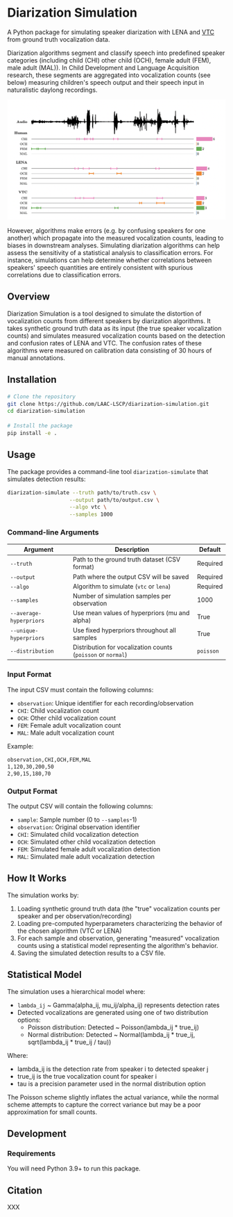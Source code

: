 # Diarization Simulation

A Python package for simulating speaker diarization with LENA
and [VTC](https://github.com/MarvinLvn/voice-type-classifier) from ground truth vocalization data.

Diarization algorithms segment and classify speech into predefined speaker categories (including child (CHI) other
child (OCH), female adult (FEM), male adult (MAL)).
In Child Development and Language Acquisition research, these segments are aggregated into vocalization counts (see
below) measuring children's
speech output and their speech input in naturalistic daylong recordings.

![](docs/vocalization_counts.png)

However, algorithms make errors (e.g. by confusing speakers for one another) which propagate into the measured
vocalization counts, leading to biases in downstream analyses.
Simulating diarization algorithms can help assess the sensitivity of a statistical analysis to classification errors.
For instance, simulations can help determine whether correlations between speakers' speech quantities are entirely
consistent with spurious correlations due to classification errors.

## Overview

Diarization Simulation is a tool designed to simulate the distortion of vocalization counts from different speakers by
diarization
algorithms. It takes synthetic ground truth data as its input (the true speaker vocalization counts) and simulates
measured vocalization counts
based on the detection and confusion rates of LENA and VTC. The confusion rates of these algorithms were measured on
calibration data consisting of 30 hours of manual annotations.

## Installation

```bash
# Clone the repository
git clone https://github.com/LAAC-LSCP/diarization-simulation.git
cd diarization-simulation

# Install the package
pip install -e .
```

## Usage

The package provides a command-line tool `diarization-simulate` that simulates detection results:

```bash
diarization-simulate --truth path/to/truth.csv \
                    --output path/to/output.csv \
                    --algo vtc \
                    --samples 1000
```

### Command-line Arguments

| Argument                | Description                                                  | Default   |
|-------------------------|--------------------------------------------------------------|-----------|
| `--truth`               | Path to the ground truth dataset (CSV format)                | Required  |
| `--output`              | Path where the output CSV will be saved                      | Required  |
| `--algo`                | Algorithm to simulate (`vtc` or `lena`)                      | Required  |
| `--samples`             | Number of simulation samples per observation                 | 1000      |
| `--average-hyperpriors` | Use mean values of hyperpriors (mu and alpha)                | True      |
| `--unique-hyperpriors`  | Use fixed hyperpriors throughout all samples                 | True      |
| `--distribution`        | Distribution for vocalization counts (`poisson` or `normal`) | `poisson` |

### Input Format

The input CSV must contain the following columns:

- `observation`: Unique identifier for each recording/observation
- `CHI`: Child vocalization count
- `OCH`: Other child vocalization count
- `FEM`: Female adult vocalization count
- `MAL`: Male adult vocalization count

Example:

```csv
observation,CHI,OCH,FEM,MAL
1,120,30,200,50
2,90,15,180,70
```

### Output Format

The output CSV will contain the following columns:

- `sample`: Sample number (0 to `--samples`-1)
- `observation`: Original observation identifier
- `CHI`: Simulated child vocalization detection
- `OCH`: Simulated other child vocalization detection
- `FEM`: Simulated female adult vocalization detection
- `MAL`: Simulated male adult vocalization detection

## How It Works

The simulation works by:

1. Loading synthetic ground truth data (the "true" vocalization counts per speaker and per observation/recording)
2. Loading pre-computed hyperparameters characterizing the behavior of the chosen algorithm (VTC or LENA)
3. For each sample and observation, generating "measured" vocalization counts using a statistical model representing the
   algorithm's behavior.
4. Saving the simulated detection results to a CSV file.

## Statistical Model

The simulation uses a hierarchical model where:

- `lambda_ij` ~ Gamma(alpha_ij, mu_ij/alpha_ij) represents detection rates
- Detected vocalizations are generated using one of two distribution options:
    - Poisson distribution: Detected ~ Poisson(lambda_ij * true_ij)
    - Normal distribution: Detected ~ Normal(lambda_ij * true_ij, sqrt(lambda_ij * true_ij / tau))

Where:

- lambda_ij is the detection rate from speaker i to detected speaker j
- true_ij is the true vocalization count for speaker i
- tau is a precision parameter used in the normal distribution option

The Poisson scheme slightly inflates the actual variance, while the normal scheme attempts to capture the correct
variance but may be a poor approximation for small counts.

## Development

### Requirements

You will need Python 3.9+ to run this package.

## Citation

XXX
